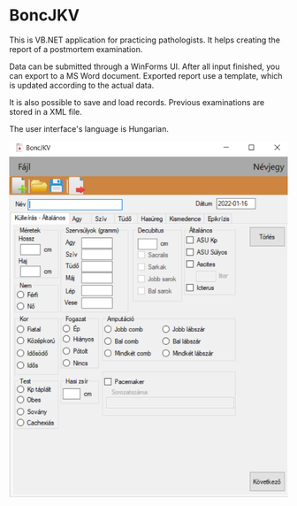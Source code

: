 ﻿# BoncJKV

This is VB.NET application for practicing pathologists.
It helps creating the report of a postmortem examination.

Data can be submitted through a WinForms UI. After all input finished, you can export to a MS Word document.
Exported report use a template, which is updated according to the actual data.

It is also possible to save and load records. Previous examinations are stored in a XML file.

The user interface's language is Hungarian.

![screenshot](./Resources/screenshot.png)